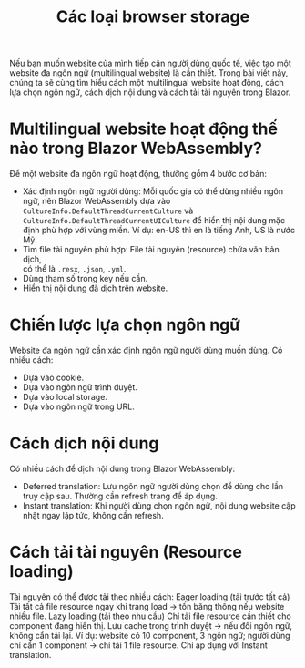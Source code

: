 ﻿---
url: [/post/cac-loai-browser-storage]
title: "Các loại browser storage"
$attribute: PostMetadata(Id = 4, Title = "Các loại browser storage", Category = "Blazor", LastModified = "09-10-2025", IsDraft=true)
$layout: BlogContentLayout
---


Nếu bạn muốn website của mình tiếp cận người dùng quốc tế, việc tạo một 
website đa ngôn ngữ (multilingual website) là cần thiết. Trong bài viết này, 
chúng ta sẽ cùng tìm hiểu cách một multilingual website hoạt động, cách lựa 
chọn ngôn ngữ, cách dịch nội dung và cách tải tài nguyên trong Blazor.

# Multilingual website hoạt động thế nào trong Blazor WebAssembly?

Để một website đa ngôn ngữ hoạt động, thường gồm 4 bước cơ bản:
- Xác định ngôn ngữ người dùng: Mỗi quốc gia có thể dùng nhiều ngôn ngữ, 
nên Blazor WebAssembly dựa vào `CultureInfo.DefaultThreadCurrentCulture` và `CultureInfo.DefaultThreadCurrentUICulture` 
để hiển thị nội dung mặc định phù hợp với vùng miền. 
Ví dụ: en-US thì en là tiếng Anh, US là nước Mỹ.
- Tìm file tài nguyên phù hợp: File tài nguyên (resource) chứa văn bản dịch, 	
có thể là `.resx`, `.json`, `.yml`.
- Dùng tham số trong key nếu cần.
- Hiển thị nội dung đã dịch trên website.

# Chiến lược lựa chọn ngôn ngữ

Website đa ngôn ngữ cần xác định ngôn ngữ người dùng muốn dùng. Có nhiều cách:
- Dựa vào cookie.
- Dựa vào ngôn ngữ trình duyệt.
- Dựa vào local storage.
- Dựa vào ngôn ngữ trong URL.

# Cách dịch nội dung

Có nhiều cách để dịch nội dung trong Blazor WebAssembly:
- Deferred translation: Lưu ngôn ngữ người dùng chọn để dùng cho lần truy cập sau. 
Thường cần refresh trang để áp dụng.
- Instant translation: Khi người dùng chọn ngôn ngữ, nội dung website cập nhật 
ngay lập tức, không cần refresh.

# Cách tải tài nguyên (Resource loading)

Tài nguyên có thể được tải theo nhiều cách:
Eager loading (tải trước tất cả)
Tải tất cả file resource ngay khi trang load → tốn băng thông nếu website nhiều file.
Lazy loading (tải theo nhu cầu) 
Chỉ tải file resource cần thiết cho component đang hiển thị.
Lưu cache trong trình duyệt → nếu đổi ngôn ngữ, không cần tải lại.
Ví dụ: website có 10 component, 3 ngôn ngữ; người dùng chỉ cần 1 component → chỉ tải 1 file resource.
Chỉ áp dụng với Instant translation.
